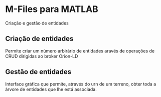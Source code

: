 # M-Files para MATLAB

Criação e gestão de entidades

## Criação de entidades

Permite criar um número arbirário de entidades aravés de operações de CRUD dirigidas ao broker Orion-LD

## Gestão de entidades

Interface gráfica que permite, através do urn de um terreno, obter toda a árvore de entidades que lhe está associada.
